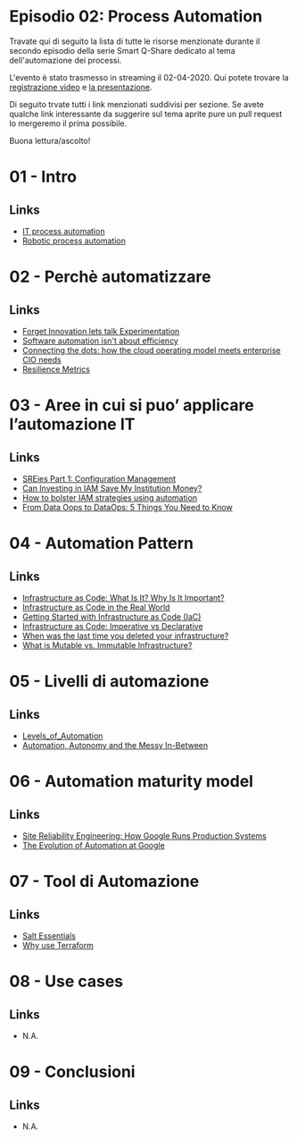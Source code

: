 # Episodio 02: Process Automation

Travate qui di seguito la lista di tutte le risorse menzionate durante il secondo episodio della serie Smart Q-Share dedicato al tema dell'automazione dei processi.

L'evento è stato trasmesso in streaming il 02-04-2020. Qui potete trovare la [registrazione video](https://www.youtube.com/watch?v=2s_2viA8Gzs&feature=youtu.be) e [la presentazione](https://drive.google.com/file/d/18ZYHrhnFJitMXMPJAhbwU10W-C0btDQ6/view).

Di seguito trvate tutti i link menzionati suddivisi per sezione. Se avete qualche link interessante da suggerire sul tema aprite pure un pull request lo mergeremo il prima possibile.

Buona lettura/ascolto!


# 01 - Intro

## Links
- [IT process automation](https://en.wikipedia.org/wiki/IT_process_automation)
- [Robotic process automation](https://en.wikipedia.org/wiki/Robotic_process_automation)

# 02 - Perchè automatizzare

## Links
- [Forget Innovation lets talk Experimentation](https://www.forbes.com/sites/accenture/2016/02/10/forget-innovation-lets-talk-experimentation/#43e87e536238)
- [Software automation isn't about efficiency](https://www.linkedin.com/pulse/software-automation-isnt-efficiency-gregor-hohpe/)
- [Connecting the dots: how the cloud operating model meets enterprise CIO needs](https://cloud.google.com/blog/products/gcp/connecting-dots-how-cloud-operating-model-meets-enterprise-cio-needs)
- [Resilience Metrics](https://www.net.in.tum.de/fileadmin/TUM/NET/NET-2016-09-1/NET-2016-09-1_02.pdf)

# 03 - Aree in cui si puo’ applicare l’automazione IT

## Links
- [SREies Part 1: Configuration Management](https://hackernoon.com/sreies-part-1-configuration-management-9cfdb4e9e303)
- [Can Investing in IAM Save My Institution Money?](https://blog.identityautomation.com/can-investing-in-iam-save-my-company-money)
- [How to bolster IAM strategies using automation](https://www.computerweekly.com/feature/How-to-bolster-IAM-strategies-using-automation)
- [From Data Oops to DataOps: 5 Things You Need to Know](https://humansofdata.atlan.com/2019/11/what-is-dataops/)

# 04 - Automation Pattern

## Links
- [Infrastructure as Code: What Is It? Why Is It Important?](https://www.hashicorp.com/resources/what-is-infrastructure-as-code)
- [Infrastructure as Code in the Real World](https://www.youtube.com/watch?v=S6vS5mzivFo&t=880s)
- [Getting Started with Infrastructure as Code (IaC)](https://www.youtube.com/watch?v=G3D14I5_NIk)
- [Infrastructure as Code: Imperative vs Declarative](https://tech.ovoenergy.com/imperative-vs-declarative/)
- [When was the last time you deleted your infrastructure?](https://tech.ovoenergy.com/when-was-the-last-time-you-deleted-your-infrastructure/)
- [What is Mutable vs. Immutable Infrastructure?](https://www.hashicorp.com/resources/what-is-mutable-vs-immutable-infrastructure)

# 05 - Livelli di automazione

## Links
- [Levels_of_Automation](https://petrowiki.org/Levels_of_automation)
- [Automation, Autonomy and the Messy In-Between](https://isg-one.com/research/articles/automation-autonomy-and-the-messy-in-between)

# 06 - Automation maturity model

## Links
- [Site Reliability Engineering: How Google Runs Production Systems](https://landing.google.com/sre/books/)
- [The Evolution of Automation at Google](https://landing.google.com/sre/sre-book/chapters/automation-at-google/)


# 07 - Tool di Automazione

## Links
- [Salt Essentials](https://medium.com/quantyca/salt-essentials-339b3f099a7d)
- [Why use Terraform](https://www.oreilly.com/content/why-use-terraform/)

# 08 - Use cases

## Links
- N.A.

# 09 - Conclusioni

## Links
- N.A.

